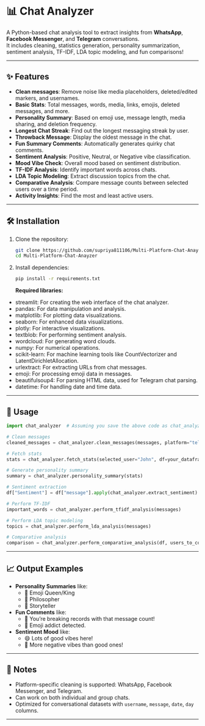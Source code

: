 # 📊 Chat Analyzer

A Python-based chat analysis tool to extract insights from **WhatsApp**, **Facebook Messenger**, and **Telegram** conversations.  
It includes cleaning, statistics generation, personality summarization, sentiment analysis, TF-IDF, LDA topic modeling, and fun comparisons!

---

## ✨ Features

- **Clean messages**: Remove noise like media placeholders, deleted/edited markers, and usernames.
- **Basic Stats**: Total messages, words, media, links, emojis, deleted messages, and more.
- **Personality Summary**: Based on emoji use, message length, media sharing, and deletion frequency.
- **Longest Chat Streak**: Find out the longest messaging streak by user.
- **Throwback Message**: Display the oldest message in the chat.
- **Fun Summary Comments**: Automatically generates quirky chat comments.
- **Sentiment Analysis**: Positive, Neutral, or Negative vibe classification.
- **Mood Vibe Check**: Overall mood based on sentiment distribution.
- **TF-IDF Analysis**: Identify important words across chats.
- **LDA Topic Modeling**: Extract discussion topics from the chat.
- **Comparative Analysis**: Compare message counts between selected users over a time period.
- **Activity Insights**: Find the most and least active users.

---

## 🛠 Installation

1. Clone the repository:
    ```bash
    git clone https://github.com/supriya811106/Multi-Platform-Chat-Anayzer.git
    cd Multi-Platform-Chat-Anayzer
    ```

2. Install dependencies:
    ```bash
    pip install -r requirements.txt
    ```

    **Required libraries:**
- streamlit: For creating the web interface of the chat analyzer.
- pandas: For data manipulation and analysis.
- matplotlib: For plotting data visualizations.
- seaborn: For enhanced data visualizations.
- plotly: For interactive visualizations.
- textblob: For performing sentiment analysis.
- wordcloud: For generating word clouds.
- numpy: For numerical operations.
- scikit-learn: For machine learning tools like CountVectorizer and LatentDirichletAllocation.
- urlextract: For extracting URLs from chat messages.
- emoji: For processing emoji data in messages.
- beautifulsoup4: For parsing HTML data, used for Telegram chat parsing.
- datetime: For handling date and time data.

---

## 🚀 Usage

```python
import chat_analyzer  # Assuming you save the above code as chat_analyzer.py

# Clean messages
cleaned_messages = chat_analyzer.clean_messages(messages, platform="telegram", usernames=["John", "Jane"])

# Fetch stats
stats = chat_analyzer.fetch_stats(selected_user="John", df=your_dataframe, platform="telegram")

# Generate personality summary
summary = chat_analyzer.personality_summary(stats)

# Sentiment extraction
df["Sentiment"] = df["message"].apply(chat_analyzer.extract_sentiment)

# Perform TF-IDF
important_words = chat_analyzer.perform_tfidf_analysis(messages)

# Perform LDA topic modeling
topics = chat_analyzer.perform_lda_analysis(messages)

# Comparative analysis
comparison = chat_analyzer.perform_comparative_analysis(df, users_to_compare=["John", "Jane"], start_date="2024-01-01", end_date="2024-04-01")
```

---

## 📈 Output Examples

- **Personality Summaries** like:
  - 🎉 Emoji Queen/King
  - 🧠 Philosopher
  - 📸 Storyteller
- **Fun Comments** like:
  - 🧨 You’re breaking records with that message count!
  - 🤣 Emoji addict detected.
- **Sentiment Mood** like:
  - 😄 Lots of good vibes here!
  - 😬 More negative vibes than good ones!

---

## 📝 Notes

- Platform-specific cleaning is supported: WhatsApp, Facebook Messenger, and Telegram.
- Can work on both individual and group chats.
- Optimized for conversational datasets with `username`, `message`, `date`, `day` columns.

---


